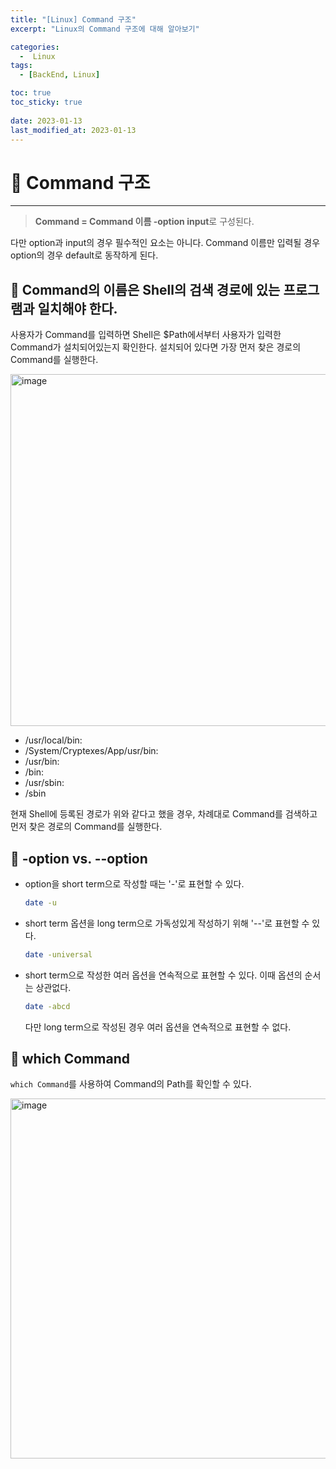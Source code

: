 ```yaml
---
title: "[Linux] Command 구조"
excerpt: "Linux의 Command 구조에 대해 알아보기"

categories:
  -  Linux
tags:
  - [BackEnd, Linux]

toc: true
toc_sticky: true
 
date: 2023-01-13
last_modified_at: 2023-01-13
---
```


# 🚀 Command 구조
---
> **Command = Command 이름 -option input**로 구성된다.

다만 option과 input의 경우 필수적인 요소는 아니다. Command 이름만 입력될 경우 option의 경우 default로 동작하게 된다.

## 📝 Command의 이름은 Shell의 검색 경로에 있는 프로그램과 일치해야 한다.
사용자가 Command를 입력하면 Shell은 $Path에서부터 사용자가 입력한 Command가 설치되어있는지 확인한다.
설치되어 있다면 가장 먼저 찾은 경로의 Command를 실행한다.

<img width="563" alt="image" src="https://user-images.githubusercontent.com/85219306/212305636-8f3432e0-8a7f-4f6a-a36f-f22e1f2dd830.png">

- /usr/local/bin:
- /System/Cryptexes/App/usr/bin:
- /usr/bin:
- /bin:
- /usr/sbin:
- /sbin

현재 Shell에 등록된 경로가 위와 같다고 했을 경우, 차례대로 Command를 검색하고 먼저 찾은 경로의 Command를 실행한다.

## 📝 -option vs. --option
- option을 short term으로 작성할 때는 '-'로 표현할 수 있다.
  ```bash
  date -u
  ```

- short term 옵션을 long term으로 가독성있게 작성하기 위해 '--'로 표현할 수 있다.
  ```bash
  date -universal
  ```

- short term으로 작성한 여러 옵션을 연속적으로 표현할 수 있다. 이때 옵션의 순서는 상관없다.
  ```bash
  date -abcd
  ```
  다만 long term으로 작성된 경우 여러 옵션을 연속적으로 표현할 수 없다. 

## 📝 which Command
`which Command`를 사용하여 Command의 Path를 확인할 수 있다.

<img width="576" alt="image" src="https://user-images.githubusercontent.com/85219306/212308371-1696a395-2a32-4662-81b3-1db528699b20.png">